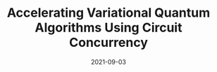 ---
title: "Accelerating Variational Quantum Algorithms Using Circuit Concurrency"
excerpt: 'Salonik Resch*, Anthony Gutierrez, Joon Suk Huh, Srikant Bharadwaj, Yasuko Eckert, Gabriel Loh, Mark Oskin, Swamit Tannu'
collection: publications
link: 'https://arxiv.org/pdf/2109.01714.pdf'
date: 2021-09-03
venue: 'arXiv:2109.01714'
---